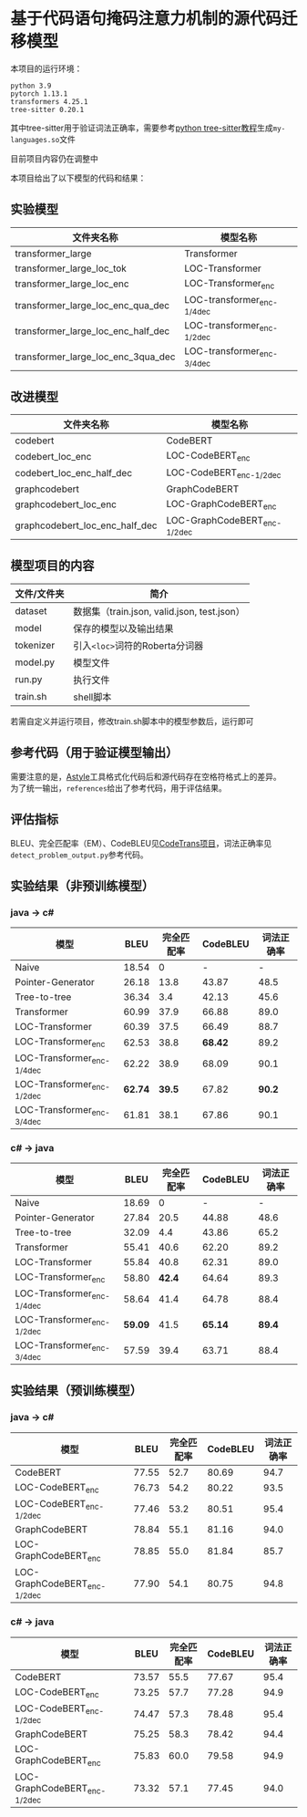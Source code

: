 # 基于代码语句掩码注意力机制的源代码迁移模型

本项目的运行环境：
```
python 3.9
pytorch 1.13.1
transformers 4.25.1
tree-sitter 0.20.1
```
其中tree-sitter用于验证词法正确率，需要参考[python tree-sitter教程](https://github.com/tree-sitter/py-tree-sitter)生成`my-languages.so`文件

目前项目内容仍在调整中

本项目给出了以下模型的代码和结果： 

## 实验模型

| 文件夹名称                         | 模型名称                             |
| ---------------------------------- | ------------------------------------ |
| transformer_large                  | Transformer                          |
| transformer_large_loc_tok          | LOC-Transformer                      |
| transformer_large_loc_enc          | LOC-Transformer<sub>enc</sub>        |
| transformer_large_loc_enc_qua_dec  | LOC-transformer<sub>enc-1/4dec</sub> |
| transformer_large_loc_enc_half_dec | LOC-transformer<sub>enc-1/2dec</sub> |
| transformer_large_loc_enc_3qua_dec | LOC-transformer<sub>enc-3/4dec</sub> |

## 改进模型
| 文件夹名称                     | 模型名称                               |
| ------------------------------ | -------------------------------------- |
| codebert                       | CodeBERT                               |
| codebert_loc_enc               | LOC-CodeBERT<sub>enc</sub>             |
| codebert_loc_enc_half_dec      | LOC-CodeBERT<sub>enc-1/2dec</sub>      |
| graphcodebert                  | GraphCodeBERT                          |
| graphcodebert_loc_enc          | LOC-GraphCodeBERT<sub>enc</sub>        |
| graphcodebert_loc_enc_half_dec | LOC-GraphCodeBERT<sub>enc-1/2dec</sub> |

## 模型项目的内容

| 文件/文件夹 | 简介                                        |
| ----------- | ------------------------------------------- |
| dataset     | 数据集（train.json, valid.json, test.json） |
| model       | 保存的模型以及输出结果                      |
| tokenizer   | 引入`<loc>`词符的Roberta分词器              |
| model.py    | 模型文件                                    |
| run.py      | 执行文件                                    |
| train.sh    | shell脚本                                   |

若需自定义并运行项目，修改train.sh脚本中的模型参数后，运行即可

## 参考代码（用于验证模型输出）

需要注意的是，[Astyle](https://astyle.sourceforge.net/)工具格式化代码后和源代码存在空格符格式上的差异。  
为了统一输出，`references`给出了参考代码，用于评估结果。  

## 评估指标
BLEU、完全匹配率（EM）、CodeBLEU见[CodeTrans项目](https://github.com/microsoft/CodeXGLUE/tree/main/Code-Code/code-to-code-trans)，词法正确率见`detect_problem_output.py`参考代码。

## 实验结果（非预训练模型）
### java -> c#
| 模型                                 | BLEU      | 完全匹配率 | CodeBLEU  | 词法正确率 |
| ------------------------------------ | --------- | ---------- | --------- | ---------- |
| Naive                                | 18.54     | 0          | -         | -          |
| Pointer-Generator                    | 26.18     | 13.8       | 43.87     | 48.5       |
| Tree-to-tree                         | 36.34     | 3.4        | 42.13     | 45.6       |
| Transformer                          | 60.99     | 37.9       | 66.88     | 89.0       |
| LOC-Transformer                      | 60.39     | 37.5       | 66.49     | 88.7       |
| LOC-Transformer<sub>enc</sub>        | 62.53     | 38.8       | **68.42** | 89.2       |
| LOC-Transformer<sub>enc-1/4dec</sub> | 62.22     | 38.9       | 68.09     | 90.1       |
| LOC-Transformer<sub>enc-1/2dec</sub> | **62.74** | **39.5**   | 67.82     | **90.2**   |
| LOC-Transformer<sub>enc-3/4dec</sub> | 61.81     | 38.1       | 67.86     | 90.1       |

### c# -> java
| 模型                                 | BLEU      | 完全匹配率 | CodeBLEU  | 词法正确率 |
| ------------------------------------ | --------- | ---------- | --------- | ---------- |
| Naive                                | 18.69     | 0          | -         | -          |
| Pointer-Generator                    | 27.84     | 20.5       | 44.88     | 48.6       |
| Tree-to-tree                         | 32.09     | 4.4        | 43.86     | 65.2       |
| Transformer                          | 55.41     | 40.6       | 62.20     | 89.2       |
| LOC-Transformer                      | 55.84     | 40.8       | 62.31     | 89.0       |
| LOC-Transformer<sub>enc</sub>        | 58.80     | **42.4**   | 64.64     | 89.3       |
| LOC-Transformer<sub>enc-1/4dec</sub> | 58.64     | 41.4       | 64.78     | 88.4       |
| LOC-Transformer<sub>enc-1/2dec</sub> | **59.09** | 41.5       | **65.14** | **89.4**   |
| LOC-Transformer<sub>enc-3/4dec</sub> | 57.59     | 39.4       | 63.71     | 88.4       |

## 实验结果（预训练模型）
### java -> c#
| 模型                                   | BLEU  | 完全匹配率 | CodeBLEU | 词法正确率 |
| -------------------------------------- | ----- | ---------- | -------- | ---------- |
| CodeBERT                               | 77.55 | 52.7       | 80.69    | 94.7       |
| LOC-CodeBERT<sub>enc</sub>             | 76.73 | 54.2       | 80.22    | 93.5       |
| LOC-CodeBERT<sub>enc-1/2dec</sub>      | 77.46 | 53.2       | 80.51    | 95.4       |
| GraphCodeBERT                          | 78.84 | 55.1       | 81.16    | 94.0       |
| LOC-GraphCodeBERT<sub>enc</sub>        | 78.85 | 55.0       | 81.84    | 85.7       |
| LOC-GraphCodeBERT<sub>enc-1/2dec</sub> | 77.90 | 54.1       | 80.75    | 94.8       |

### c# -> java
| 模型                                   | BLEU  | 完全匹配率 | CodeBLEU | 词法正确率 |
| -------------------------------------- | ----- | ---------- | -------- | ---------- |
| CodeBERT                               | 73.57 | 55.5       | 77.67    | 95.4       |
| LOC-CodeBERT<sub>enc</sub>             | 73.25 | 57.7       | 77.28    | 94.9       |
| LOC-CodeBERT<sub>enc-1/2dec</sub>      | 74.47 | 57.3       | 78.48    | 95.4       |
| GraphCodeBERT                          | 75.25 | 58.3       | 78.42    | 94.4       |
| LOC-GraphCodeBERT<sub>enc</sub>        | 75.83 | 60.0       | 79.58    | 94.9       |
| LOC-GraphCodeBERT<sub>enc-1/2dec</sub> | 73.32 | 57.1       | 77.45    | 94.0       |